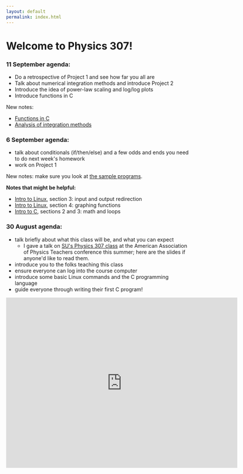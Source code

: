 ```yaml
---
layout: default
permalink: index.html
---
```


<h1> Welcome to Physics 307!</h1>

<!---
### One last project

Here you'll estimate pi: see <a href="projects/hw9.pdf">.

### 30 October agenda

* discuss the vibrating string and how to model it
* discuss the use of arrays to implement this model
* introduce <a href="projects/string-1.pdf">Project 7</a> and <a href="projects/string-2.pdf">Project 8</a>.

New notes: <a href="notes/string-notes.pdf">hints for the vibrating string project</a> and <a href="notes/array-notes.pdf">notes on arrays</a>.

### 12 October agenda

* discuss planetary orbits and how to simulate them
* Notes for this are still in the long file on <a href="notes/DE-notes.pdf">differential equation solvers</a>
* New notes: <a href="notes/cplusplus.html">C++ tricks</a>, <a href="notes/organization.html">organizing your stuff</a>
* Project 5 posted

### 3 October agenda

* Discuss animation
* Introduce <a href="projects/hw-pendulum.pdf">Project 4</a>

### 28 September agenda

* Finish working on Project 3
* Discuss what you should do over the weekend:
  * Read the notes on <a href="notes/anim.html">animation</a>
  * Read the notes on <a href="notes/DE-notes.pdf">differential equation solvers</a>
  * Read the notes on <a href="notes/symplectic.html">symplectic solvers</a>
  * Look over Project 4 (posted Fri/Sat)



### 26 September agenda

* Do a retrospective of Project 2
* Summarize the high points of what you read for homework over the weekend
* Get started on Project 3
* New notes: on <a href="notes/DE-notes.pdf">differential equation solvers</a> and <a href="notes/anim.html">making animations</a>.

### 21 September assignment

Please read the <a href="notes/DE-notes.pdf">notes on differential equations</a>
before Tuesday's class. You might also be interested in a draft of
<a href="projects/hw3.pdf">Project 3</a>; it will be revised before Tuesday,
but this is the gist.
-->

### 11 September agenda:

* Do a retrospective of Project 1 and see how far you all are
* Talk about numerical integration methods and introduce Project 2
* Introduce the idea of power-law scaling and log/log plots
* Introduce functions in C

New notes:

* <a href="notes/function.c">Functions in C</a>
* <a href="integration-notes.pdf">Analysis of integration methods</a>

### 6 September agenda:

* talk about conditionals (if/then/else) and a few odds and ends you need to 
do next week's homework
* work on Project 1

New notes: make sure you look at [the sample programs](notes/samples.html).

**Notes that might be helpful:**

* [Intro to Linux](notes/linux.html), section 3: input and output redirection
* [Intro to Linux](notes/linux.html), section 4: graphing functions
* [Intro to C](notes/c.html), sections 2 and 3: math and loops


### 30 August agenda:
* talk briefly about what this class will be, and what you can expect
  * I gave a talk on [SU's Physics 307 class](aaptsummer2018.pdf) at the American Association of Physics Teachers conference this summer; here are the slides 
if anyone'd like to read them.
* introduce you to the folks teaching this class
* ensure everyone can log into the course computer
* introduce some basic Linux commands and the C programming language
* guide everyone through writing their first C program!

<iframe width="630" height="465" src="https://www.youtube.com/embed/W-csPZKAQc8" frameborder="0" allowfullscreen></iframe>

